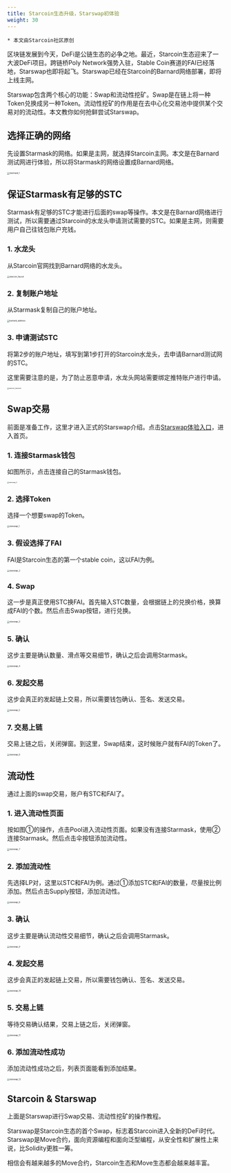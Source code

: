 ```yaml
---
title: Starcoin生态升级，Starswap初体验
weight: 30
---
```


~~~
* 本文由Starcoin社区原创
~~~

区块链发展到今天，DeFi是公链生态的必争之地。最近，Starcoin生态迎来了一大波DeFi项目。跨链桥Poly Network强势入驻，Stable Coin赛道的FAI已经落地，Starswap也即将起飞。Starswap已经在Starcoin的Barnard网络部署，即将上线主网。

Starswap包含两个核心的功能：Swap和流动性挖矿。Swap是在链上将一种Token兑换成另一种Token。流动性挖矿的作用是在去中心化交易池中提供某个交易对的流动性。本文教你如何抢鲜尝试Starswap。



## 选择正确的网络

先设置Starmask的网络。如果是主网，就选择Starcoin主网。本文是在Barnard测试网进行体验，所以将Starmask的网络设置成Barnard网络。

<img src="https://tva1.sinaimg.cn/large/008i3skNly1gxybko6rqkj30j40igaaz.jpg" alt="starmask_1" style="zoom:33%;" />



## 保证Starmask有足够的STC

Starmask有足够的STC才能进行后面的swap等操作。本文是在Barnard网络进行测试，所以需要通过Starcoin的水龙头申请测试需要的STC。如果是主网，则需要用户自己往钱包账户充钱。



### 1. 水龙头

从Starcoin官网找到Barnard网络的水龙头。

<img src="https://tva1.sinaimg.cn/large/008i3skNly1gxyd72902zj30u00vemyw.jpg" alt="starcoin_faucet" style="zoom:33%;" />



### 2. 复制账户地址

从Starmask复制自己的账户地址。

<img src="https://tva1.sinaimg.cn/large/008i3skNly1gxyd93ve6lj30is09wwet.jpg" alt="barnard_address" style="zoom:33%;" />



### 3. 申请测试STC

将第2步的账户地址，填写到第1步打开的Starcoin水龙头，去申请Barnard测试网的STC。

这里需要注意的是，为了防止恶意申请，水龙头网站需要绑定推特账户进行申请。

<img src="https://tva1.sinaimg.cn/large/008i3skNly1gxydahuttuj31v40ro0wl.jpg" alt="starcoin_barnard" style="zoom:25%;" />



## Swap交易

前面是准备工作，这里才进入正式的Starswap介绍。点击[Starswap体验入口](https://starswap.xyz)，进入首页。



### 1. 连接Starmask钱包

如图所示，点击连接自己的Starmask钱包。

<img src="https://tva1.sinaimg.cn/large/008i3skNly1gxydmw7eloj31g00sqmyj.jpg" alt="starswap_0" style="zoom:25%;" />



### 2. 选择Token

选择一个想要swap的Token。

<img src="https://tva1.sinaimg.cn/large/008i3skNly1gxye5mmodpj313n0u0400.jpg" alt="starswap_1" style="zoom:33%;" />

### 3. 假设选择了FAI

FAI是Starcoin生态的第一个stable coin，这以FAI为例。

<img src="https://tva1.sinaimg.cn/large/008i3skNly1gxye90xl6wj30u017m40l.jpg" alt="starswap_2" style="zoom:33%;" />

### 4. Swap

这一步是真正使用STC换FAI。首先输入STC数量，会根据链上的兑换价格，换算成FAI的个数。然后点击Swap按钮，进行兑换。

<img src="https://tva1.sinaimg.cn/large/008i3skNly1gxyecd586tj313n0u0wgg.jpg" alt="starswap_3" style="zoom:33%;" />

### 5. 确认

这步主要是确认数量、滑点等交易细节，确认之后会调用Starmask。

<img src="https://tva1.sinaimg.cn/large/008i3skNly1gxyess0ye3j30u00yc76j.jpg" alt="starswap_4" style="zoom:33%;" />

### 6. 发起交易

这步会真正的发起链上交易，所以需要钱包确认、签名、发送交易。

<img src="https://tva1.sinaimg.cn/large/008i3skNly1gxyewhwro0j30zs0u0tao.jpg" alt="starswap_5" style="zoom:33%;" />

### 7. 交易上链

交易上链之后，关闭弹窗。到这里，Swap结束，这时候账户就有FAI的Token了。

<img src="https://tva1.sinaimg.cn/large/008i3skNly1gxyezz8shvj30u00v4abb.jpg" alt="starswap_6" style="zoom:33%;" />



## 流动性

通过上面的swap交易，账户有STC和FAI了。



### 1. 进入流动性页面

按如图①的操作，点击Pool进入流动性页面。如果没有连接Starmask，使用②连接Starmask。然后点击伞按钮添加流动性。

<img src="https://tva1.sinaimg.cn/large/008i3skNly1gxyf4ezlv9j31ia0eewfa.jpg" alt="starswap_7" style="zoom:33%;" />

### 2. 添加流动性

先选择LP对，这里以STC和FAI为例。通过①添加STC和FAI的数量，尽量按比例添加。然后点击Supply按钮，添加流动性。

<img src="https://tva1.sinaimg.cn/large/008i3skNly1gxyfl5jnobj30kr0rsgne.jpg" alt="starswap_8" style="zoom:33%;" />

### 3. 确认

这步主要是确认流动性交易细节，确认之后会调用Starmask。

<img src="https://tva1.sinaimg.cn/large/008i3skNly1gxyfp1cccej30u016rn0m.jpg" alt="starswap_9" style="zoom:33%;" />

### 4. 发起交易

这步会真正的发起链上交易，所以需要钱包确认、签名、发送交易。

<img src="https://tva1.sinaimg.cn/large/008i3skNly1gxyfunsayoj30r20rstaq.jpg" alt="starswap_10" style="zoom:33%;" />

### 5. 交易上链

等待交易确认结果，交易上链之后，关闭弹窗。

<img src="https://tva1.sinaimg.cn/large/008i3skNly1gxyfwnhs4vj30u016uwh2.jpg" alt="starswap_11" style="zoom:33%;" />

### 6. 添加流动性成功

添加流动性成功之后，列表页面能看到添加结果。

<img src="https://tva1.sinaimg.cn/large/008i3skNly1gxyfymkbh2j31w60j8dhd.jpg" alt="starswap_12" style="zoom:33%;" />



## Starcoin & Starswap

上面是Starswap进行Swap交易、流动性挖矿的操作教程。

Starswap是Starcoin生态的首个Swap，标志着Starcoin进入全新的DeFi时代。Starswap是Move合约，面向资源编程和面向泛型编程，从安全性和扩展性上来说，比Solidity更胜一筹。

相信会有越来越多的Move合约，Starcoin生态和Move生态都会越来越丰富。
